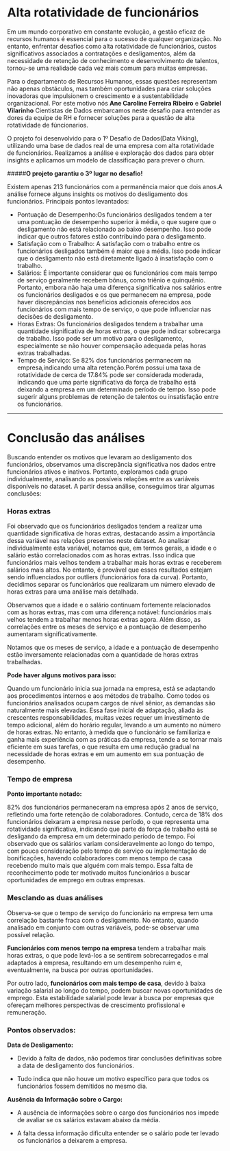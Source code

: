 # Alta rotatividade de funcionários

Em um mundo corporativo em constante evolução, a gestão eficaz de recursos humanos é essencial para o sucesso de qualquer organização. No entanto, enfrentar desafios como alta rotatividade de funcionários, custos significativos associados a contratações e desligamentos, além da necessidade de retenção de conhecimento e desenvolvimento de talentos, tornou-se uma realidade cada vez mais comum para muitas empresas.

Para o departamento de Recursos Humanos, essas questões representam não apenas obstáculos, mas também oportunidades para criar soluções inovadoras que impulsionem o crescimento e a sustentabilidade organizacional. Por este motivo nós **Ane Caroline Ferreira Ribeiro** e **Gabriel Vilarinho** Cientistas de Dados embarcamos neste desafio para entender as dores da equipe de RH e fornecer soluções para a questão de alta rotatividade de fúncionarios.

O projeto foi desenvolvido para o 1º Desafio de Dados(Data Viking), utilizando uma base de dados real de uma empresa com alta rotatividade de funcionários. Realizamos a análise e exploração dos dados para obter insights e aplicamos um modelo de classificação para prever o churn.

#####**O projeto garantiu o 3º lugar no desafio!**

Existem apenas 213 funcionários com a permanência maior que dois anos.A análise fornece alguns insights os motivos do desligamento dos funcionários. Principais pontos levantados:

-   Pontuação de Desempenho:Os funcionários desligados tendem a ter uma pontuação de desempenho superior à média, o que sugere que o desligamento não está relacionado ao baixo desempenho. Isso pode indicar que outros fatores estão contribuindo para o desligamento.
-   Satisfação com o Trabalho: A satisfação com o trabalho entre os funcionários desligados também é maior que a média. Isso pode indicar que o desligamento não está diretamente ligado à insatisfação com o trabalho.
-   Salários: É importante considerar que os funcionários com mais tempo de serviço geralmente recebem bônus, como triênio e quinquênio. Portanto, embora não haja uma diferença significativa nos salários entre os funcionários desligados e os que permanecem na empresa, pode haver discrepâncias nos benefícios adicionais oferecidos aos funcionários com mais tempo de serviço, o que pode influenciar nas decisões de desligamento.
-   Horas Extras: Os funcionários desligados tendem a trabalhar uma quantidade significativa de horas extras, o que pode indicar sobrecarga de trabalho. Isso pode ser um motivo para o desligamento, especialmente se não houver compensação adequada pelas horas extras trabalhadas.
-   Tempo de Serviço: Se 82% dos funcionários permanecem na empresa,indicando uma alta retenção.Porém possui uma taxa de rotatividade de cerca de 17.84% pode ser considerada moderada, indicando que uma parte significativa da força de trabalho está deixando a empresa em um determinado período de tempo. Isso pode sugerir alguns problemas de retenção de talentos ou insatisfação entre os funcionários.

----------

# Conclusão das análises

Buscando entender os motivos que levaram ao desligamento dos funcionários, observamos uma discrepância significativa nos dados entre funcionários ativos e inativos. Portanto, exploramos cada grupo individualmente, analisando as possíveis relações entre as variáveis disponíveis no dataset. A partir dessa análise, conseguimos tirar algumas conclusões:

### **Horas extras**

Foi observado que os funcionários desligados tendem a realizar uma quantidade significativa de horas extras, destacando assim a importância dessa variável nas relações presentes neste dataset. Ao analisar individualmente esta variável, notamos que, em termos gerais, a idade e o salário estão correlacionados com as horas extras. Isso indica que funcionários mais velhos tendem a trabalhar mais horas extras e receberem salários mais altos. No entanto, é provável que esses resultados estejam sendo influenciados por outliers (funcionários fora da curva). Portanto, decidimos separar os funcionários que realizaram um número elevado de horas extras para uma análise mais detalhada.

Observamos que a idade e o salário continuam fortemente relacionados com as horas extras, mas com uma diferença notável: funcionários mais velhos tendem a trabalhar menos horas extras agora. Além disso, as correlações entre os meses de serviço e a pontuação de desempenho aumentaram significativamente.

Notamos que os meses de serviço, a idade e a pontuação de desempenho estão inversamente relacionadas com a quantidade de horas extras trabalhadas.

**Pode haver alguns motivos para isso:**

Quando um funcionário inicia sua jornada na empresa, está se adaptando aos procedimentos internos e aos métodos de trabalho. Como todos os funcionários analisados ocupam cargos de nível sênior, as demandas são naturalmente mais elevadas. Essa fase inicial de adaptação, aliada às crescentes responsabilidades, muitas vezes requer um investimento de tempo adicional, além do horário regular, levando a um aumento no número de horas extras. No entanto, à medida que o funcionário se familiariza e ganha mais experiência com as práticas da empresa, tende a se tornar mais eficiente em suas tarefas, o que resulta em uma redução gradual na necessidade de horas extras e em um aumento em sua pontuação de desempenho.

### **Tempo de empresa**

**Ponto importante notado:**

82% dos funcionários permaneceram na empresa após 2 anos de serviço, refletindo uma forte retenção de colaboradores. Contudo, cerca de 18% dos funcionários deixaram a empresa nesse período, o que representa uma rotatividade significativa, indicando que parte da força de trabalho está se desligando da empresa em um determinado período de tempo. Foi observado que os salários variam consideravelmente ao longo do tempo, com pouca consideração pelo tempo de serviço ou implementação de bonificações, havendo colaboradores com menos tempo de casa recebendo muito mais que alguém com mais tempo. Essa falta de reconhecimento pode ter motivado muitos funcionários a buscar oportunidades de emprego em outras empresas.

### **Mesclando as duas análises**

Observa-se que o tempo de serviço do funcionário na empresa tem uma correlação bastante fraca com o desligamento. No entanto, quando analisado em conjunto com outras variáveis, pode-se observar uma possível relação.

**Funcionários com menos tempo na empresa** tendem a trabalhar mais horas extras, o que pode levá-los a se sentirem sobrecarregados e mal adaptados à empresa, resultando em um desempenho ruim e, eventualmente, na busca por outras oportunidades.

Por outro lado, **funcionários com mais tempo de casa**, devido à baixa variação salarial ao longo do tempo, podem buscar novas oportunidades de emprego. Esta estabilidade salarial pode levar à busca por empresas que ofereçam melhores perspectivas de crescimento profissional e remuneração.

### **Pontos observados:**

**Data de Desligamento:**

-   Devido à falta de dados, não podemos tirar conclusões definitivas sobre a data de desligamento dos funcionários.
    
-   Tudo indica que não houve um motivo específico para que todos os funcionários fossem demitidos no mesmo dia.
    

**Ausência da Informação sobre o Cargo:**

-   A ausência de informações sobre o cargo dos funcionários nos impede de avaliar se os salários estavam abaixo da média.
    
-   A falta dessa informação dificulta entender se o salário pode ter levado os funcionários a deixarem a empresa.